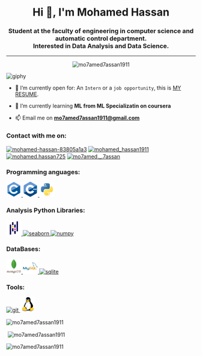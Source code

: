 <h1 align="center">Hi 👋, I'm Mohamed Hassan</h1>
<h3 align="center">Student at the faculty of engineering in computer science and automatic control department.
<br> Interested in Data Analysis and Data Science.</h3>
<hr>

<p align="center"> <img src="https://komarev.com/ghpvc/?username=mo7amed7assan1911&label=Profile%20views&color=0e75b6&style=flat" alt="mo7amed7assan1911" /> </p>

![giphy](https://user-images.githubusercontent.com/55090589/169914432-5706daa3-8de9-40e9-8455-9f59f5da7d5d.gif)

- 🤔 I’m currently open for: An `Intern` or a `job opportunity`, this is [MY RESUME](https://drive.google.com/file/d/1Zt16qeFxJN3b85n-g4yGKxEg9TE1ow02/view?usp=sharing).

- 🌱 I’m currently learning **ML from ML Specializatin on coursera**

- 📫 Email me on  **mo7amed7assan1911@gmail.com**


<h3 align="left">Contact with me on:</h3>
<p align="left">
<a href="https://linkedin.com/in/mohamed-hassan-83805a1a3" target="blank"><img align="center" src="https://raw.githubusercontent.com/rahuldkjain/github-profile-readme-generator/master/src/images/icons/Social/linked-in-alt.svg" alt="mohamed-hassan-83805a1a3" height="30" width="40" /></a>
<a href="https://www.kaggle.com/mohamedhassan1911" target="blank"><img align="center" src="https://raw.githubusercontent.com/rahuldkjain/github-profile-readme-generator/master/src/images/icons/Social/kaggle.svg" alt="mohamed_hassan1911" height="30" width="40" /></a>
<a href="https://fb.com/mohamed.hassan725" target="blank"><img align="center" src="https://raw.githubusercontent.com/rahuldkjain/github-profile-readme-generator/master/src/images/icons/Social/facebook.svg" alt="mohamed.hassan725" height="30" width="40" /></a>
<a href="https://instagram.com/mo7amed._.7assan" target="blank"><img align="center" src="https://raw.githubusercontent.com/rahuldkjain/github-profile-readme-generator/master/src/images/icons/Social/instagram.svg" alt="mo7amed._.7assan" height="30" width="40" /></a>
</p>

<h3 align="left">Programming anguages:</h3>
<a href="https://www.cprogramming.com/" target="_blank" rel="noreferrer"> <img src="https://raw.githubusercontent.com/devicons/devicon/master/icons/c/c-original.svg" alt="c" width="40" height="40"/> </a>
<a href="https://www.w3schools.com/cpp/" target="_blank" rel="noreferrer"> <img src="https://raw.githubusercontent.com/devicons/devicon/master/icons/cplusplus/cplusplus-original.svg" alt="cplusplus" width="40" height="40"/> </a>
<a href="https://www.python.org" target="_blank" rel="noreferrer"> <img src="https://raw.githubusercontent.com/devicons/devicon/master/icons/python/python-original.svg" alt="python" width="40" height="40"/> </a>

<h3 align="left">Analysis Python Libraries: </h3>
<a href="https://pandas.pydata.org/" target="_blank" rel="noreferrer"> <img src="https://raw.githubusercontent.com/devicons/devicon/2ae2a900d2f041da66e950e4d48052658d850630/icons/pandas/pandas-original.svg" alt="pandas" width="40" height="40"/> </a>
<a href="https://seaborn.pydata.org/" target="_blank" rel="noreferrer"> <img src="https://seaborn.pydata.org/_images/logo-mark-lightbg.svg" alt="seaborn" width="40" height="40"/> </a>
<a href="https://numpy.org/doc/stable/" target="_blank" rel="noreferrer"> <img src="https://www.vectorlogo.zone/logos/numpy/numpy-icon.svg" alt="numpy" width="40" height="40"/> </a>


<h3 align="left">DataBases: </h3>
<a href="https://www.mongodb.com/" target="_blank" rel="noreferrer"> <img src="https://raw.githubusercontent.com/devicons/devicon/master/icons/mongodb/mongodb-original-wordmark.svg" alt="mongodb" width="40" height="40"/> </a>
<a href="https://www.mysql.com/" target="_blank" rel="noreferrer"> <img src="https://raw.githubusercontent.com/devicons/devicon/master/icons/mysql/mysql-original-wordmark.svg" alt="mysql" width="40" height="40"/> </a>
<a href="https://www.sqlite.org/" target="_blank" rel="noreferrer"> <img src="https://www.vectorlogo.zone/logos/sqlite/sqlite-icon.svg" alt="sqlite" width="40" height="40"/> </a>

<h3 align="left">Tools: </h3>
<a href="https://git-scm.com/" target="_blank" rel="noreferrer"> <img src="https://www.vectorlogo.zone/logos/git-scm/git-scm-icon.svg" alt="git" width="40" height="40"/> </a>
<a href="https://www.linux.org/" target="_blank" rel="noreferrer"> <img src="https://raw.githubusercontent.com/devicons/devicon/master/icons/linux/linux-original.svg" alt="linux" width="40" height="40"/> </a>

<br>

<p><img align="center" src="https://github-readme-stats.vercel.app/api/top-langs?username=mo7amed7assan1911&show_icons=true&locale=en&layout=compact" alt="mo7amed7assan1911"/></p>

<p>&nbsp;<img align="center" src="https://github-readme-stats.vercel.app/api?username=mo7amed7assan1911&show_icons=true&locale=en" alt="mo7amed7assan1911" /></p>

<p><img align="center" src="https://github-readme-streak-stats.herokuapp.com/?user=mo7amed7assan1911&" alt="mo7amed7assan1911" /></p>
